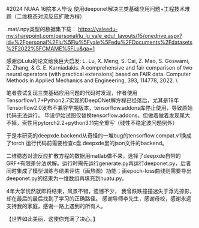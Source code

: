 #2024 NUAA 16院本人毕设
使用deeponet解决三类基础应用问题+工程技术难题（二维稳态对流反应扩散方程）

.mat/.npy类型的数据集下载：
https://yaleedu-my.sharepoint.com/personal/lu_lu_yale_edu/_layouts/15/onedrive.aspx?id=%2Fpersonal%2Flu%5Flu%5Fyale%5Fedu%2FDocuments%2Fdatasets%2F2022%5FCMAME%5FLu&ga=1


感谢@Lulu的论文给我巨大启发: L. Lu, X. Meng, S. Cai, Z. Mao, S. Goswami, Z. Zhang, & G. E. Karniadakis. A comprehensive and fair comparison of two neural operators (with practical extensions) based on FAIR data. Computer Methods in Applied Mechanics and Engineering, 393, 114778, 2022. \\

笔者尝试复现三类基础应用问题的代码时发现，作者使用Tensorflow1.7+Python2.7实现的DeepONet解方程已经落后，尤其是18年 Tensorflow2.0发布不兼容早期版本，tensorflow.addons库停止使用，导致原始代码无法运行。
毕设伊始试图仅替换tensorflow.addons，但做着做着发现尾大不掉，索性用pytorch2.2+python3.11完全重写（线性不稳定波问题例外）

于是本研究的deepxde.backend从奇怪的一堆bug的tensorflow.compat.v1换成了torch
运行代码前需要检查c盘.deepxde里的json文件的backend。

二维稳态对流反应扩散方程的数据用matlab做不来，选择了deepxde自带的GRF+有限差分法求解。运行时需先运行generate.py再运行deeponet.py，后者同时集成了模型训练与结果评估（画热图）功能；画epoch-loss曲线则需要导出deeponet.py的结果为一维数组再填充到huatu.py。

4年大学恍然就即将结束，风景不错，遗憾不少，
我曾跌跌撞撞迷失于浮光掠影，却在最后的最后找到了学习的正确路径。
感谢导师李先生，感谢母校，感谢永远支持我的家庭，感谢一路上遇到的所有人。

【世界如此美丽，这使你充满了决心。】
